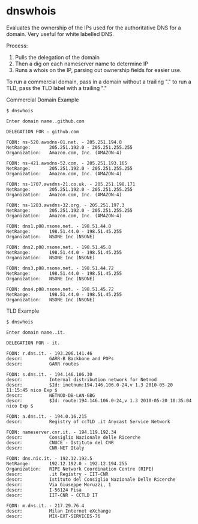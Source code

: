 # dnswhois
Evaluates the ownership of the IPs used for the authoritative DNS for a domain. Very useful for white labelled DNS.

Process:
1. Pulls the delegation of the domain
2. Then a dig on each nameserver name to determine IP
3. Runs a whois on the IP, parsing out ownership fields for easier use.

To run a commercial domain, pass in a domain without a trailing "." to run a TLD, pass the TLD label with a trailing "."


Commercial Domain Example
```
$ dnswhois

Enter domain name..github.com

DELEGATION FOR - github.com 

FQDN: ns-520.awsdns-01.net. - 205.251.194.8
NetRange:       205.251.192.0 - 205.251.255.255
Organization:   Amazon.com, Inc. (AMAZON-4)

FQDN: ns-421.awsdns-52.com. - 205.251.193.165
NetRange:       205.251.192.0 - 205.251.255.255
Organization:   Amazon.com, Inc. (AMAZON-4)

FQDN: ns-1707.awsdns-21.co.uk. - 205.251.198.171
NetRange:       205.251.192.0 - 205.251.255.255
Organization:   Amazon.com, Inc. (AMAZON-4)

FQDN: ns-1283.awsdns-32.org. - 205.251.197.3
NetRange:       205.251.192.0 - 205.251.255.255
Organization:   Amazon.com, Inc. (AMAZON-4)

FQDN: dns1.p08.nsone.net. - 198.51.44.8
NetRange:       198.51.44.0 - 198.51.45.255
Organization:   NSONE Inc (NSONE)

FQDN: dns2.p08.nsone.net. - 198.51.45.8
NetRange:       198.51.44.0 - 198.51.45.255
Organization:   NSONE Inc (NSONE)

FQDN: dns3.p08.nsone.net. - 198.51.44.72
NetRange:       198.51.44.0 - 198.51.45.255
Organization:   NSONE Inc (NSONE)

FQDN: dns4.p08.nsone.net. - 198.51.45.72
NetRange:       198.51.44.0 - 198.51.45.255
Organization:   NSONE Inc (NSONE)
```

TLD Example
```
$ dnswhois

Enter domain name..it.

DELEGATION FOR - it. 

FQDN: r.dns.it. - 193.206.141.46
descr:          GARR-B Backbone and POPs
descr:          GARR routes

FQDN: s.dns.it. - 194.146.106.30
descr:          Internal distribution network for Netnod
descr:          $Id: inetnum:194.146.106.0-24,v 1.3 2010-05-20 11:15:45 nico Exp $
descr:          NETNOD-DB-LAN-GBG
descr:          $Id: route:194.146.106.0-24,v 1.3 2010-05-20 10:35:04 nico Exp $

FQDN: a.dns.it. - 194.0.16.215
descr:          Registry of ccTLD .it Anycast Service Network

FQDN: nameserver.cnr.it. - 194.119.192.34
descr:          Consiglio Nazionale delle Ricerche
descr:          CNUCE - Istituto del CNR
descr:          CNR-NET Italy

FQDN: dns.nic.it. - 192.12.192.5
NetRange:       192.12.192.0 - 192.12.194.255
Organization:   RIPE Network Coordination Centre (RIPE)
descr:          .it Registry - IIT-CNR
descr:          Istituto del Consiglio Nazionale Delle Ricerche
descr:          Via Giuseppe Moruzzi, 1
descr:          I-56124 Pisa
descr:          IIT-CNR - CCTLD IT

FQDN: m.dns.it. - 217.29.76.4
descr:          Milan Internet eXchange
descr:          MIX-EXT-SERVICES-76
```
